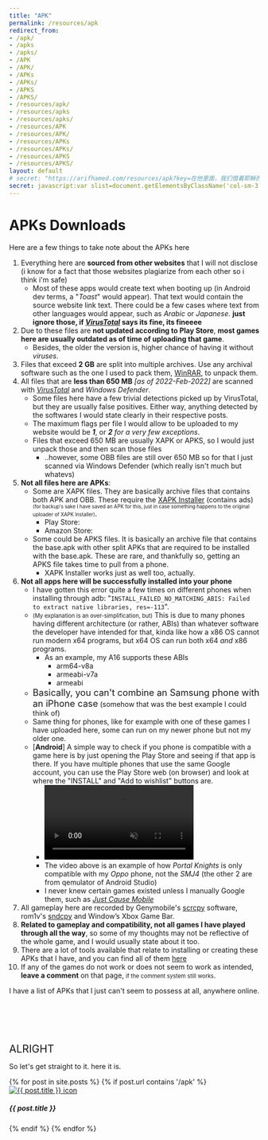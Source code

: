 ```yaml
---
title: "APK"
permalink: /resources/apk
redirect_from: 
- /apk/
- /apks
- /apks/
- /APK
- /APK/
- /APKs
- /APKs/
- /APKS
- /APKS/
- /resources/apk/
- /resources/apks
- /resources/apks/
- /resources/APK
- /resources/APK/
- /resources/APKs
- /resources/APKs/
- /resources/APKS
- /resources/APKS/
layout: default
# secret: "https://arifhamed.com/resources/apk?key=在他里面，我们借着耶稣的宝血得着救赎，我们的过犯得着赦免，是照着他丰富的恩典"
secret: javascript:var slist=document.getElementsByClassName('col-sm-3');for(let a of slist)a.setAttribute('style','display:inline;');
---
```


# APKs Downloads
Here are a few things to take note about the APKs here
1. Everything here are **sourced from other websites** that I will not disclose (i know for a fact that those websites plagiarize from each other so i think i'm safe)
    * Most of these apps would create text when booting up (in Android dev terms, a "_Toast_" would appear). That text would contain the source website link text. There could be a few cases where text from other languages would appear, such as _Arabic_ or _Japanese_. **just ignore those, if <a href="https://www.virustotal.com/" target="_blank">_VirusTotal_</a> says its fine, its fineeee**
1. Due to these files are **not updated according to Play Store**, **most games here are usually outdated as of time of uploading that game**.
    * Besides, the older the version is, higher chance of having it without _viruses_.
1. Files that exceed __2 GB__ are split into multiple archives. Use any archival software such as the one I used to pack them, <a href="https://www.win-rar.com/start.html?&L=0" target="_blank">WinRAR</a>, to unpack them.
1. All files that are **less than 650 MB** _[as of 2022-Feb-2022]_ are scanned with <a href="https://www.virustotal.com/" target="_blank">_VirusTotal_</a> and _Windows Defender_.
    * Some files here have a few trivial detections picked up by VirusTotal, but they are usually false positives. Either way, anything detected by the softwares I would state clearly in their respective posts.
    * The maximum flags per file I would allow to be uploaded to my website would be _**1**_, or _**2** for a very few exceptions_.
    * Files that exceed 650 MB are usually XAPK or APKS, so I would just unpack those and then scan those files
        * ..however, some OBB files are still over 650 MB so for that I just scanned via Windows Defender (which really isn't much but whatevs)
1. **Not all files here are APKs**:
    * Some are XAPK files. They are basically archive files that contains both APK and OBB. These require the <a href="https://github.com/arifhamed/arifhamed.github.io/releases/download/apk/io.apkmody.sai_2.1.6.apk" target="_blank">XAPK Installer</a> (contains ads) <span style="font-size: 70%;">(for backup's sake I have saved an APK for this, just in case something happens to the original uploader of XAPK Installer)</span>.
        * Play Store: <a href="https://play.google.com/store/apps/details?id=io.apkmody.sai" target="_blank"><i class='fab fa-google-play'></i></a>
        * Amazon Store: <a href="https://www.amazon.com/XAPKS-Installer-Install-APKs-XAPK/dp/B09769NSBY" target="_blank"><i class="fab fa-amazon"></i></a>
    * Some could be APKS files. It is basically an archive file that contains the base.apk with other split APKs that are required to be installed with the base.apk. These are rare, and thankfully so, getting an APKS file takes time to pull from a phone.
        * XAPK Installer works just as well too, actually.
1. **Not all apps here will be successfully installed into your phone**
    * I have gotten this error quite a few times on different phones when installing through adb: "```INSTALL_FAILED_NO_MATCHING_ABIS: Failed to extract native libraries, res=-113```".
    * <span style="font-size:80%;">(My explanation is an over-simplification, but)</span> This is due to many phones having different architecture (or rather, ABIs) than whatever software the developer have intended for that, kinda like how a x86 OS cannot run modern x64 programs, but x64 OS can run both x64 *and* x86 programs. 
        * As an example, my A16 supports these ABIs
            * arm64-v8a
            * armeabi-v7a
            * armeabi
    * <span style="font-size:130%;">Basically, you can't combine an Samsung phone with an iPhone case</span> (somehow that was the best example I could think of)
    * Same thing for phones, like for example with one of these games I have uploaded here, some can run on my newer phone but not my older one.
    * [**Android**] A simple way to check if you phone is compatible with a game here is by just opening the Play Store and seeing if that app is there. If you have multiple phones that use the same Google account, you can use the Play Store web (on browser) and look at where the "INSTALL" and "Add to wishlist" buttons are.
        * <video muted autoplay loop onclick="this.paused ? this.play() : this.pause();"> <source src="/static/webm/resources/apk/android-limited-distro.webm" type="video/webm"></source></video>
        * The video above is an example of how _Portal Knights_ is only compatible with my _Oppo_ phone, not the _SMJ4_ (the other 2 are from qemulator of Android Studio)
        * I never knew certain games existed unless I manually Google them, such as _[Just Cause Mobile]()_
1. All gameplay here are recorded by Genymobile's <a href="https://github.com/Genymobile/scrcpy" target="_blank">scrcpy</a> software, rom1v's <a href="https://github.com/rom1v/sndcpy" target="_blank">sndcpy</a> and Window’s Xbox Game Bar. 
1. **Related to gameplay and compatibility, not all games I have played through all the way**, so some of my thoughts may not be reflective of the whole game, and I would usually state about it too.
1. There are a lot of tools available that relate to installing or creating these APKs that I have, and you can find all of them [here](https://arifhamed.com/resources/apk/tools)
1. If any of the games do not work or does not seem to work as intended, **leave a comment** on that page, <span style="font-size:80%;">if the comment system still works</span>.

<!-- 1. **Personal disclaimer**: * I do not condone piracy, <span style="font-size:170%">but</span>, I also do not condone putting **paywalls** and **paid subscription** behind software that is or was free, or paid to begin with, and limiting **freedom** &amp; **opinion** of customers. <a href="https://upload.wikimedia.org/wikipedia/commons/d/d7/The.Pirate.Bay.Cartoon-small.png" target="_blank">stay woke</a> -->

<span ondblclick="document.getElementById('unobtainium').style.display='block'">I have a list of APKs that I just can't seem to possess at all, anywhere online.</span>

<pre id="unobtainium" style="display:none;">
- Megatroid
    - Every APK found online besides Play Store either does not work or it is littered with viruses
- Bladed Fury
    - <s>Every APK of bladed fury isn't functional for some reason</s>
    - Seems like it's dependant on online, or at least for the apk that i got currently. testing and scouting may still undergo
- Portalize
    - Nah. Almost all apks i have encountered are polluted as heck, just like Megatroid
- Morphite
    - All either non-premium or just adware that you do not want
</pre>

<!-- <span ondblclick="document.getElementById('banned').style.display='block'" style="font-size:60%;">there's also some that I never want to install on any phone</span>

<pre id="banned" style="display:non;">

</pre> -->

<br>
<br>
<br>
<br>

<span style="font-size:150%">ALRIGHT</span>

So let's get straight to it. here it is.


<div class="row">
    {% for post in site.posts %}
    {% if post.url contains '/apk' %}
    <div class="col-sm-3" title="{{ post.title }}" style="{% if post.piracy or post.nsfw %} display:none; {% endif %}">
        <div class="card">
            <div class="card-body">
                <a href="{{site.baseurl}}{{post.url}}"><img class="card-img" src="/static/images{{ post.url }}-icon.webp" alt="{{ post.title }} icon"></a>
                <!-- <h5 class="card-title">{{ post.title }}</h5> -->
                <h5 class="card-title text-center">{{ post.title }}</h5>
            </div>
        </div>
    </div>
    {% endif %}
    {% endfor %}
</div>
